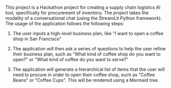 This project is a Hackathon project for creating a supply chain logistics AI tool, specifically for procurement of inventory. The project takes the modality of a conversational chat (using the StreamLit Python framework). The usage of the application follows the following steps:

1. The user inputs a high-level business plan, like "I want to open a coffee shop in San Francisco"

2. The application will then ask a series of questions to help the user refine their business plan, such as "What kind of coffee shop do you want to open?" or "What kind of coffee do you want to serve?"

3. The application will generate a hierarchical list of items that the user will need to procure in order to open their coffee shop, such as "Coffee Beans" or "Coffee Cups". This will be rendered using a Mermaid tree.
